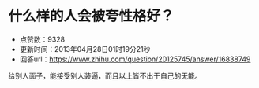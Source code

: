 # 什么样的人会被夸性格好？
- 点赞数：9328
- 更新时间：2013年04月28日01时19分21秒
- 回答url：https://www.zhihu.com/question/20125745/answer/16838749
<body>
 <p data-pid="2jBUFjY6">给别人面子，能接受别人装逼，而且以上皆不出于自己的无能。</p>
</body>